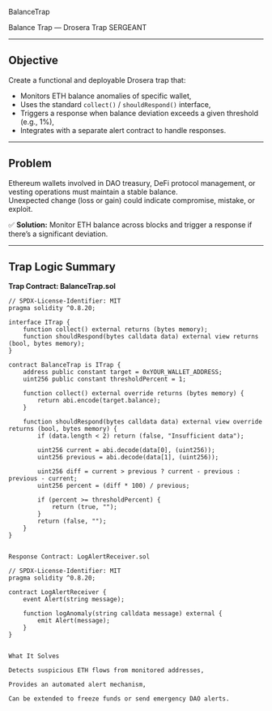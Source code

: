 BalanceTrap

Balance Trap — Drosera Trap SERGEANT

---

## Objective

Create a functional and deployable Drosera trap that:

- Monitors ETH balance anomalies of specific wallet,
- Uses the standard `collect()` / `shouldRespond()` interface,
- Triggers a response when balance deviation exceeds a given threshold (e.g., 1%),
- Integrates with a separate alert contract to handle responses.

---

## Problem

Ethereum wallets involved in DAO treasury, DeFi protocol management, or vesting operations must maintain a stable balance.  
Unexpected change (loss or gain) could indicate compromise, mistake, or exploit.  

✅ **Solution:** Monitor ETH balance across blocks and trigger a response if there’s a significant deviation.

---

## Trap Logic Summary

**Trap Contract: BalanceTrap.sol**

```solidity
// SPDX-License-Identifier: MIT
pragma solidity ^0.8.20;

interface ITrap {
    function collect() external returns (bytes memory);
    function shouldRespond(bytes calldata data) external view returns (bool, bytes memory);
}

contract BalanceTrap is ITrap {
    address public constant target = 0xYOUR_WALLET_ADDRESS; 
    uint256 public constant thresholdPercent = 1;

    function collect() external override returns (bytes memory) {
        return abi.encode(target.balance);
    }

    function shouldRespond(bytes calldata data) external view override returns (bool, bytes memory) {
        if (data.length < 2) return (false, "Insufficient data");

        uint256 current = abi.decode(data[0], (uint256));
        uint256 previous = abi.decode(data[1], (uint256));

        uint256 diff = current > previous ? current - previous : previous - current;
        uint256 percent = (diff * 100) / previous;

        if (percent >= thresholdPercent) {
            return (true, "");
        }
        return (false, "");
    }
}


Response Contract: LogAlertReceiver.sol

// SPDX-License-Identifier: MIT
pragma solidity ^0.8.20;

contract LogAlertReceiver {
    event Alert(string message);

    function logAnomaly(string calldata message) external {
        emit Alert(message);
    }
}


What It Solves

Detects suspicious ETH flows from monitored addresses,

Provides an automated alert mechanism,

Can be extended to freeze funds or send emergency DAO alerts.


